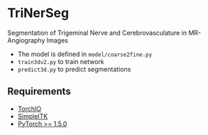 # TriNerSeg
Segmentation of Trigeminal Nerve and Cerebrovasculature in MR-Angiography Images

- The model is defined in ```model/coarse2fine.py```
- ```train3dv2.py``` to train network
- ```predict3d.py``` to predict segmentations

## Requirements
- [TorchIO](https://torchio.readthedocs.io/)
- [SimpleITK](https://pypi.org/project/SimpleITK/)
- [PyTorch >= 1.5.0](https://pytorch.org/)
